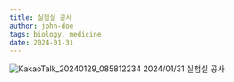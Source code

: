 ```yaml
---
title: 실험실 공사
author: john-doe
tags: biology, medicine
date: 2024-01-31
---
```

![KakaoTalk_20240129_085812234](https://github.com/NEXGEM/nexgem.github.io/assets/128671139/9d8ba197-6a1e-4eca-9074-5ac553c9e4e8)
2024/01/31 실험실 공사
